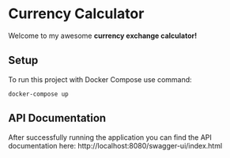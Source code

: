 # Currency Calculator
Welcome to my awesome **currency exchange calculator!**

## Setup
To run this project with Docker Compose use command:
````
docker-compose up
````

## API Documentation
After successfully running the application you can find the API documentation here:
http://localhost:8080/swagger-ui/index.html
